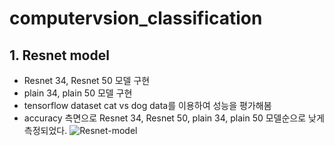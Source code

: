 # computervsion_classification

## 1. Resnet model
- Resnet 34, Resnet 50 모델 구현
- plain 34, plain 50 모델 구현
- tensorflow dataset cat vs dog data를 이용하여 성능을 평가해봄
- accuracy 측면으로 Resnet 34, Resnet 50, plain 34, plain 50 모델순으로 낮게 측정되었다.
![Resnet-model](https://github.com/minigoom/computervsion_classification/blob/main/Resnet%20model.ipynb)
